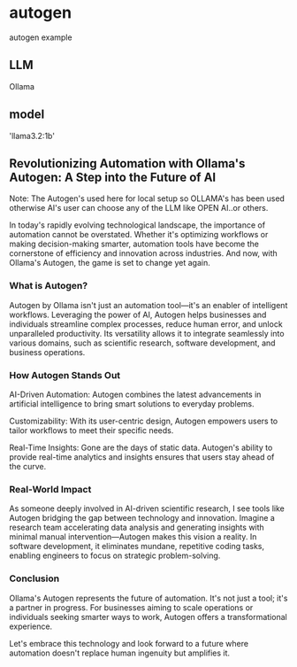 # autogen
autogen example

## LLM 

Ollama

## model
'llama3.2:1b'

## Revolutionizing Automation with Ollama's Autogen: A Step into the Future of AI 

Note: The Autogen's used here for local setup so OLLAMA's has been used otherwise AI's user can choose any of the LLM like OPEN AI..or others.

In today's rapidly evolving technological landscape, the importance of automation cannot be overstated. Whether it's optimizing workflows or making decision-making smarter, automation tools have become the cornerstone of efficiency and innovation across industries. And now, with Ollama's Autogen, the game is set to change yet again.

### What is Autogen?

Autogen by Ollama isn't just an automation tool—it's an enabler of intelligent workflows. Leveraging the power of AI, Autogen helps businesses and individuals streamline complex processes, reduce human error, and unlock unparalleled productivity. Its versatility allows it to integrate seamlessly into various domains, such as scientific research, software development, and business operations.

### How Autogen Stands Out

AI-Driven Automation: Autogen combines the latest advancements in artificial intelligence to bring smart solutions to everyday problems.

Customizability: With its user-centric design, Autogen empowers users to tailor workflows to meet their specific needs.

Real-Time Insights: Gone are the days of static data. Autogen's ability to provide real-time analytics and insights ensures that users stay ahead of the curve.

### Real-World Impact

As someone deeply involved in AI-driven scientific research, I see tools like Autogen bridging the gap between technology and innovation. Imagine a research team accelerating data analysis and generating insights with minimal manual intervention—Autogen makes this vision a reality. In software development, it eliminates mundane, repetitive coding tasks, enabling engineers to focus on strategic problem-solving.

###  Conclusion

Ollama's Autogen represents the future of automation. It's not just a tool; it's a partner in progress. For businesses aiming to scale operations or individuals seeking smarter ways to work, Autogen offers a transformational experience.

Let's embrace this technology and look forward to a future where automation doesn't replace human ingenuity but amplifies it.
